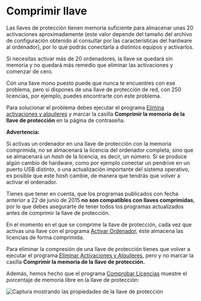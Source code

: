 # Comprimir llave

Las llaves de protección tienen memoria suficiente para almacenar unas 20 activaciones aproximadamente (este valor depende del tamaño del archivo de configuración obtenido al consultar por las características del hardware al ordenador), por lo que podrás conectarla a distintos equipos y activarlos.

Si necesitas activar más de 20 ordenadores, la llave se quedará sin memoria y no quedará más remedio que eliminar las activaciones y comenzar de cero.

Con una llave mono puesto puede que nunca te encuentres con ese problema, pero si dispones de una llave de protección de red, con 250 licencias, por ejemplo, puedes encontrarte con este problema.

Para solucionar el problema debes ejecutar el programa [Elimina activaciones y alquileres](/acerca-llaves-proteccion/programas-relacionados-con-licencias-y-llaves-de-proteccion/elimina-activaciones-alquileres/) y marcar la casilla **Comprimir la memoria de la llave de protección** en la página de contraseña.

**Advertencia:**

Si activas un ordenador en una llave de protección con la memoria comprimida, no se almacenará la licencia del ordenador completa, sino que se almacenará un _hash_ de la licencia, es decir, un número. Si se produce algún cambio de hardware, como por ejemplo conectar un pendrive en un puerto USB distinto, o una actualización importante del sistema operativo, es posible que este _hash_ cambie, de manera que tendrás que volver a activar el ordenador.

Tienes que tener en cuenta, que los programas publicados con fecha anterior a 22 de junio de 2015 **no son compatibles con llaves comprimidas**, por lo que debes asegurarte de tener todos los programas actualizados antes de comprimir la llave de protección.

En el momento en el que se comprime la llave de protección, cada vez que activas una llave con el programa [Activar Ordenador](../activar-ordenador.md), éste almacena las licencias de forma comprimida.

Para eliminar la compresión de una llave de protección tienes que volver a ejecutar el programa [Eliminar Activaciones y Alquileres,](./) pero y no marcar la casilla **Comprimir la memoria de la llave de protección.**

Además, hemos hecho que el programa [Comprobar Licencias](../comprobar-licencias.md) muestre el porcentaje de memoria libre en la llave de protección:

![Captura mostrando las propiedades de la llave de protección](../../../.gitbook/assets/propiedades-de-la-llave-de-protección.jpg)
